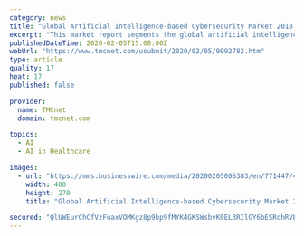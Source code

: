 ```yaml
---
category: news
title: "Global Artificial Intelligence-based Cybersecurity Market 2018-2022 | 29% CAGR Projection Through 2022 | Technavio"
excerpt: "This market report segments the global artificial intelligence-based cybersecurity market by end-users (BFSI, government, ICT, healthcare, and others) and geography (America, APAC, and EMEA). The Americas region led the market in 2017, followed by APAC and ..."
publishedDateTime: 2020-02-05T15:08:00Z
webUrl: "https://www.tmcnet.com/usubmit/2020/02/05/9092782.htm"
type: article
quality: 17
heat: 17
published: false

provider:
  name: TMCnet
  domain: tmcnet.com

topics:
  - AI
  - AI in Healthcare

images:
  - url: "https://mms.businesswire.com/media/20200205005383/en/771447/4/Global_Artificial_Intelligence-based_Cybersecurity_Market_2018-2022.jpg"
    width: 480
    height: 270
    title: "Global Artificial Intelligence-based Cybersecurity Market 2018-2022 | 29% CAGR Projection Through 2022 | Technavio"

secured: "QlUWEurChCfVzFuaxVOMKgz8p9bp9fMYK4GKSWsbvK0EL3RIlGY6bESRchRVEiSjxk1jcnU1IKcYtUjO3e/MakyAriwjnCKvojtqUqQ5XchhZh3wCBEGWJ7trg4IkEqRDvnR2mbApX6ceqp41BOnZ+Z5D8D9qSzV1dMOfs4IB+QlOZzw/SFZUXCWr6iNUTyPnvpsE40M40RahnCxLChH+c5a+AHlf4BV9yAQFZUfv00PeYlO7ZKv+Nv4JorSbNuLCT1rztIzEFVFBt9Z31r8uphaN6ROmbvUv8/KSD3C8EbFsF4axPPNWZtzu4RqIHGz;dPc4OpbsPEXJWbtxIif4pA=="
---
```


